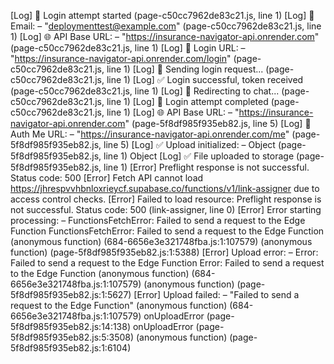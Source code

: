 [Log] 🔐 Login attempt started (page-c50cc7962de83c21.js, line 1)
[Log] 📧 Email: – "deploymenttest@example.com" (page-c50cc7962de83c21.js, line 1)
[Log] 🌐 API Base URL: – "https://insurance-navigator-api.onrender.com" (page-c50cc7962de83c21.js, line 1)
[Log] 🔗 Login URL: – "https://insurance-navigator-api.onrender.com/login" (page-c50cc7962de83c21.js, line 1)
[Log] 🚀 Sending login request... (page-c50cc7962de83c21.js, line 1)
[Log] ✅ Login successful, token received (page-c50cc7962de83c21.js, line 1)
[Log] 🚀 Redirecting to chat... (page-c50cc7962de83c21.js, line 1)
[Log] 🏁 Login attempt completed (page-c50cc7962de83c21.js, line 1)
[Log] 🌐 API Base URL: – "https://insurance-navigator-api.onrender.com" (page-5f8df985f935eb82.js, line 5)
[Log] 🔗 Auth Me URL: – "https://insurance-navigator-api.onrender.com/me" (page-5f8df985f935eb82.js, line 5)
[Log] ✅ Upload initialized: – Object (page-5f8df985f935eb82.js, line 1)
Object
[Log] ✅ File uploaded to storage (page-5f8df985f935eb82.js, line 1)
[Error] Preflight response is not successful. Status code: 500
[Error] Fetch API cannot load https://jhrespvvhbnloxrieycf.supabase.co/functions/v1/link-assigner due to access control checks.
[Error] Failed to load resource: Preflight response is not successful. Status code: 500 (link-assigner, line 0)
[Error] Error starting processing: – FunctionsFetchError: Failed to send a request to the Edge Function
FunctionsFetchError: Failed to send a request to the Edge Function
	(anonymous function) (684-6656e3e321748fba.js:1:107579)
	(anonymous function) (page-5f8df985f935eb82.js:1:5388)
[Error] Upload error: – Error: Failed to send a request to the Edge Function
Error: Failed to send a request to the Edge Function
	(anonymous function) (684-6656e3e321748fba.js:1:107579)
	(anonymous function) (page-5f8df985f935eb82.js:1:5627)
[Error] Upload failed: – "Failed to send a request to the Edge Function"
	(anonymous function) (684-6656e3e321748fba.js:1:107579)
	onUploadError (page-5f8df985f935eb82.js:14:138)
	onUploadError (page-5f8df985f935eb82.js:5:3508)
	(anonymous function) (page-5f8df985f935eb82.js:1:6104)